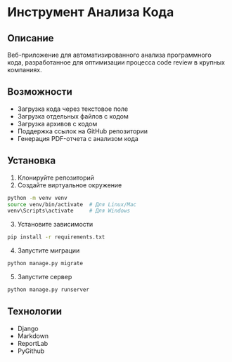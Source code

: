 # Инструмент Анализа Кода

## Описание
Веб-приложение для автоматизированного анализа программного кода, разработанное для оптимизации процесса code review в крупных компаниях.

## Возможности
- Загрузка кода через текстовое поле
- Загрузка отдельных файлов с кодом
- Загрузка архивов с кодом
- Поддержка ссылок на GitHub репозитории
- Генерация PDF-отчета с анализом кода

## Установка
1. Клонируйте репозиторий
2. Создайте виртуальное окружение
```bash
python -m venv venv
source venv/bin/activate  # Для Linux/Mac
venv\Scripts\activate     # Для Windows
```

3. Установите зависимости
```bash
pip install -r requirements.txt
```

4. Запустите миграции
```bash
python manage.py migrate
```

5. Запустите сервер
```bash
python manage.py runserver
```

## Технологии
- Django
- Markdown
- ReportLab
- PyGithub
